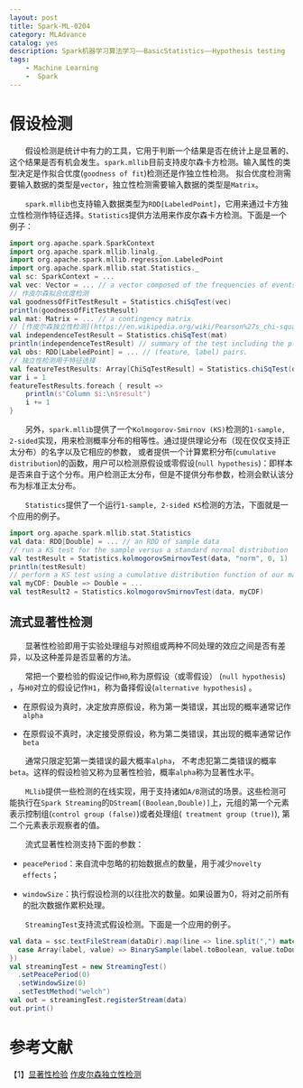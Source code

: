 ```yaml
---
layout: post
title: Spark-ML-0204
category: MLAdvance
catalog: yes
description: Spark机器学习算法学习——BasicStatistics——Hypothesis testing
tags:
    - Machine Learning
    -  Spark
---
```

# 假设检测

&emsp;&emsp;假设检测是统计中有力的工具，它用于判断一个结果是否在统计上是显著的、这个结果是否有机会发生。`spark.mllib`目前支持皮尔森卡方检测。输入属性的类型决定是作拟合优度(`goodness of fit`)检测还是作独立性检测。
拟合优度检测需要输入数据的类型是`vector`，独立性检测需要输入数据的类型是`Matrix`。

&emsp;&emsp;`spark.mllib`也支持输入数据类型为`RDD[LabeledPoint]`，它用来通过卡方独立性检测作特征选择。`Statistics`提供方法用来作皮尔森卡方检测。下面是一个例子：

```scala
import org.apache.spark.SparkContext
import org.apache.spark.mllib.linalg._
import org.apache.spark.mllib.regression.LabeledPoint
import org.apache.spark.mllib.stat.Statistics._
val sc: SparkContext = ...
val vec: Vector = ... // a vector composed of the frequencies of events
// 作皮尔森拟合优度检测
val goodnessOfFitTestResult = Statistics.chiSqTest(vec)
println(goodnessOfFitTestResult)
val mat: Matrix = ... // a contingency matrix
// [作皮尔森独立性检测](https://en.wikipedia.org/wiki/Pearson%27s_chi-squared_test)
val independenceTestResult = Statistics.chiSqTest(mat)
println(independenceTestResult) // summary of the test including the p-value, degrees of freedom...
val obs: RDD[LabeledPoint] = ... // (feature, label) pairs.
// 独立性检测用于特征选择
val featureTestResults: Array[ChiSqTestResult] = Statistics.chiSqTest(obs)
var i = 1
featureTestResults.foreach { result =>
    println(s"Column $i:\n$result")
    i += 1
}
```
&emsp;&emsp;另外，`spark.mllib`提供了一个`Kolmogorov-Smirnov (KS)`检测的`1-sample, 2-sided`实现，用来检测概率分布的相等性。通过提供理论分布（现在仅仅支持正太分布）的名字以及它相应的参数，
或者提供一个计算累积分布(`cumulative distribution`)的函数，用户可以检测原假设或零假设(`null hypothesis`)：即样本是否来自于这个分布。用户检测正太分布，但是不提供分布参数，检测会默认该分布为标准正太分布。

&emsp;&emsp;`Statistics`提供了一个运行`1-sample, 2-sided KS`检测的方法，下面就是一个应用的例子。

```scala
import org.apache.spark.mllib.stat.Statistics
val data: RDD[Double] = ... // an RDD of sample data
// run a KS test for the sample versus a standard normal distribution
val testResult = Statistics.kolmogorovSmirnovTest(data, "norm", 0, 1)
println(testResult)
// perform a KS test using a cumulative distribution function of our making
val myCDF: Double => Double = ...
val testResult2 = Statistics.kolmogorovSmirnovTest(data, myCDF)
```

## 流式显著性检测

&emsp;&emsp;显著性检验即用于实验处理组与对照组或两种不同处理的效应之间是否有差异，以及这种差异是否显著的方法。

&emsp;&emsp;常把一个要检验的假设记作`H0`,称为原假设（或零假设） (`null hypothesis`) ，与`H0`对立的假设记作`H1`，称为备择假设(`alternative hypothesis`) 。

- 在原假设为真时，决定放弃原假设，称为第一类错误，其出现的概率通常记作`alpha`

- 在原假设不真时，决定接受原假设，称为第二类错误，其出现的概率通常记作`beta`

&emsp;&emsp;通常只限定犯第一类错误的最大概率`alpha`， 不考虑犯第二类错误的概率`beta`。这样的假设检验又称为显著性检验，概率`alpha`称为显著性水平。

&emsp;&emsp;`MLlib`提供一些检测的在线实现，用于支持诸如`A/B`测试的场景。这些检测可能执行在`Spark Streaming`的`DStream[(Boolean,Double)]`上，元组的第一个元素表示控制组(`control group (false)`)或者处理组(` treatment group (true)`),
第二个元素表示观察者的值。

&emsp;&emsp;流式显著性检测支持下面的参数：

- `peacePeriod`：来自流中忽略的初始数据点的数量，用于减少`novelty effects`；

- `windowSize`：执行假设检测的以往批次的数量。如果设置为0，将对之前所有的批次数据作累积处理。

&emsp;&emsp;`StreamingTest`支持流式假设检测。下面是一个应用的例子。

```scala
val data = ssc.textFileStream(dataDir).map(line => line.split(",") match {
  case Array(label, value) => BinarySample(label.toBoolean, value.toDouble)
})
val streamingTest = new StreamingTest()
  .setPeacePeriod(0)
  .setWindowSize(0)
  .setTestMethod("welch")
val out = streamingTest.registerStream(data)
out.print()
```

# 参考文献

【1】[显著性检验](http://wiki.mbalib.com/wiki/Significance_Testing)
[作皮尔森独立性检测](https://en.wikipedia.org/wiki/Pearson%27s_chi-squared_test)
